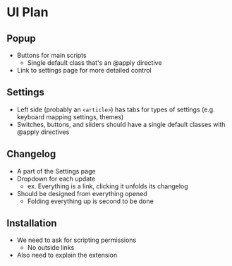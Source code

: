 # UI Plan

## Popup

- Buttons for main scripts
  - Single default class that's an @apply directive
- Link to settings page for more detailed control

## Settings

- Left side (probably an `<article>`) has tabs for types of settings (e.g. keyboard mapping settings, themes)
- Switches, buttons, and sliders should have a single default classes with @apply directives

## Changelog

- A part of the Settings page
- Dropdown for each update
  - ex. Everything is a link, clicking it unfolds its changelog
- Should be designed from everything opened
  - Folding everything up is second to be done

## Installation

- We need to ask for scripting permissions
  - No outside links
- Also need to explain the extension

